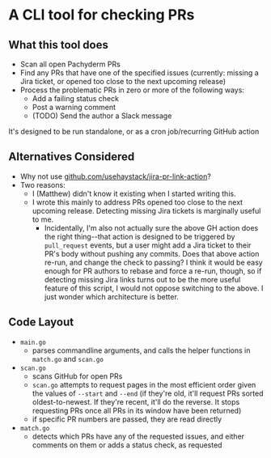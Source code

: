 # A CLI tool for checking PRs

## What this tool does
- Scan all open Pachyderm PRs
- Find any PRs that have one of the specified issues (currently: missing a Jira ticket, or opened too close to the next upcoming release)
- Process the problematic PRs in zero or more of the following ways:
  - Add a failing status check
  - Post a warning comment
  - (TODO) Send the author a Slack message

It's designed to be run standalone, or as a cron job/recurring GitHub action

## Alternatives Considered
- Why not use [github.com/usehaystack/jira-pr-link-action](https://github.com/usehaystack/jira-pr-link-action)?
- Two reasons:
  - I (Matthew) didn't know it existing when I started writing this.
  - I wrote this mainly to address PRs opened too close to the next upcoming release. Detecting missing Jira tickets is marginally useful to me.
    - Incidentally, I'm also not actually sure the above GH action does the right thing--that action is designed to be triggered by `pull_request` events, but a user might add a Jira ticket to their PR's body without pushing any commits. Does that above action re-run, and change the check to passing? I think it would be easy enough for PR authors to rebase and force a re-run, though, so if detecting missing Jira links turns out to be the more useful feature of this script, I would not oppose switching to the above. I just wonder which architecture is better.

## Code Layout
- `main.go`
    - parses commandline arguments, and calls the helper functions in `match.go` and `scan.go`
- `scan.go`
    - scans GitHub for open PRs
    - `scan.go` attempts to request pages in the most efficient order given the values of `--start` and `--end` (if they're old, it'll request PRs sorted oldest-to-newest. If they're recent, it'll do the reverse. It stops requesting PRs once all PRs in its window have been returned)
    - if specific PR numbers are passed, they are read directly
- `match.go`
    - detects which PRs have any of the requested issues, and either comments on them or adds a status check, as requested


